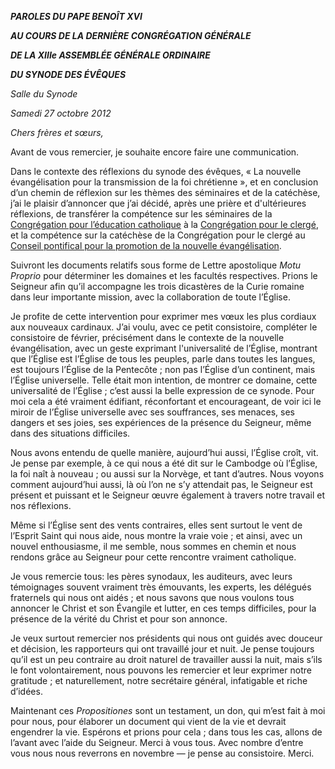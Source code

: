 ***PAROLES DU PAPE BENOÎT XVI***

***AU COURS DE LA DERNIÈRE CONGRÉGATION GÉNÉRALE***

***DE LA XIIIe ASSEMBLÉE GÉNÉRALE ORDINAIRE***

***DU SYNODE DES ÉVÊQUES***

*Salle du Synode*

*Samedi 27 octobre 2012*

*Chers frères et sœurs,*

Avant de vous remercier, je souhaite encore faire une communication.

Dans le contexte des réflexions du synode des évêques, « La nouvelle évangélisation pour la transmission de la foi chrétienne », et en conclusion d’un chemin de réflexion sur les thèmes des séminaires et de la catéchèse, j’ai le plaisir d’annoncer que j’ai décidé, après une prière et d'ultérieures réflexions, de transférer la compétence sur les séminaires de la [Congrégation pour l’éducation catholique](http://www.vatican.va/roman_curia/congregations/ccatheduc/index_fr.htm) à la [Congrégation pour le clergé](http://www.vatican.va/roman_curia/congregations/cclergy/index_fr.htm), et la compétence sur la catéchèse de la Congrégation pour le clergé au [Conseil pontifical pour la promotion de la nouvelle évangélisation](http://www.vatican.va/roman_curia/pontifical_councils/new-evangelization/index_fr.htm).

Suivront les documents relatifs sous forme de Lettre apostolique *Motu Proprio* pour déterminer les domaines et les facultés respectives. Prions le Seigneur afin qu’il accompagne les trois dicastères de la Curie romaine dans leur importante mission, avec la collaboration de toute l’Église.

Je profite de cette intervention pour exprimer mes vœux les plus cordiaux aux nouveaux cardinaux. J’ai voulu, avec ce petit consistoire, compléter le consistoire de février, précisément dans le contexte de la nouvelle évangélisation, avec un geste exprimant l'universalité de l’Église, montrant que l’Église est l’Église de tous les peuples, parle dans toutes les langues, est toujours l’Église de la Pentecôte ; non pas l’Église d’un continent, mais l’Église universelle. Telle était mon intention, de montrer ce domaine, cette universalité de l’Église ; c’est aussi la belle expression de ce synode. Pour moi cela a été vraiment édifiant, réconfortant et encourageant, de voir ici le miroir de l’Église universelle avec ses souffrances, ses menaces, ses dangers et ses joies, ses expériences de la présence du Seigneur, même dans des situations difficiles.

Nous avons entendu de quelle manière, aujourd’hui aussi, l’Église croît, vit. Je pense par exemple, à ce qui nous a été dit sur le Cambodge où l’Église, la foi naît à nouveau ; ou aussi sur la Norvège, et tant d’autres. Nous voyons comment aujourd’hui aussi, là où l’on ne s’y attendait pas, le Seigneur est présent et puissant et le Seigneur œuvre également à travers notre travail et nos réflexions.

Même si l’Église sent des vents contraires, elles sent surtout le vent de l’Esprit Saint qui nous aide, nous montre la vraie voie ; et ainsi, avec un nouvel enthousiasme, il me semble, nous sommes en chemin et nous rendons grâce au Seigneur pour cette rencontre vraiment catholique.

Je vous remercie tous: les pères synodaux, les auditeurs, avec leurs témoignages souvent vraiment très émouvants, les experts, les délégués fraternels qui nous ont aidés ; et nous savons que nous voulons tous annoncer le Christ et son Évangile et lutter, en ces temps difficiles, pour la présence de la vérité du Christ et pour son annonce.

Je veux surtout remercier nos présidents qui nous ont guidés avec douceur et décision, les rapporteurs qui ont travaillé jour et nuit. Je pense toujours qu’il est un peu contraire au droit naturel de travailler aussi la nuit, mais s’ils le font volontairement, nous pouvons les remercier et leur exprimer notre gratitude ; et naturellement, notre secrétaire général, infatigable et riche d’idées.

Maintenant ces *Propositiones* sont un testament, un don, qui m’est fait à moi pour nous, pour élaborer un document qui vient de la vie et devrait engendrer la vie. Espérons et prions pour cela ; dans tous les cas, allons de l’avant avec l’aide du Seigneur. Merci à vous tous. Avec nombre d’entre vous nous nous reverrons en novembre — je pense au consistoire. Merci.